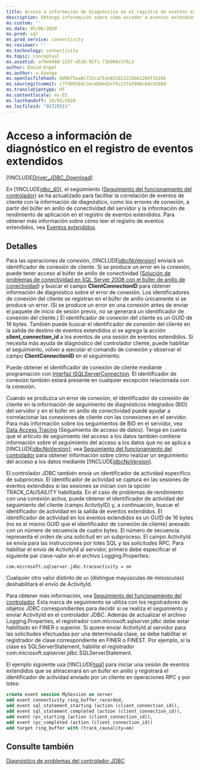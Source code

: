 ```yaml
---
title: Acceso a información de diagnóstico en el registro de eventos extendidos
description: Obtenga información sobre cómo acceder a eventos extendidos en el servidor que guardan relación con eventos de Microsoft JDBC Driver para SQL Server.
ms.custom: ''
ms.date: 05/06/2020
ms.prod: sql
ms.prod_service: connectivity
ms.reviewer: ''
ms.technology: connectivity
ms.topic: conceptual
ms.assetid: a79e9468-2257-4536-91f1-73b008c376c3
author: David-Engel
ms.author: v-daenge
ms.openlocfilehash: 6d9b75ea8c722ca753e831811226b8128df15266
ms.sourcegitcommit: c7f40918dc3ecdb0ed2ef5c237a3996cb4cd268d
ms.translationtype: HT
ms.contentlocale: es-ES
ms.lasthandoff: 10/05/2020
ms.locfileid: "91725511"
---
```

# <a name="accessing-diagnostic-information-in-the-extended-events-log"></a>Acceso a información de diagnóstico en el registro de eventos extendidos
[!INCLUDE[Driver_JDBC_Download](../../includes/driver_jdbc_download.md)]

  En [!INCLUDE[jdbc_40](../../includes/jdbc_40_md.md)], el seguimiento ([Seguimiento del funcionamiento del controlador](../../connect/jdbc/tracing-driver-operation.md)) se ha actualizado para facilitar la correlación de eventos de cliente con la información de diagnóstico, como los errores de conexión, a partir del búfer en anillo de conectividad del servidor y la información de rendimiento de aplicación en el registro de eventos extendidos. Para obtener más información sobre cómo leer el registro de eventos extendidos, vea [Eventos extendidos](../../relational-databases/extended-events/extended-events.md).  
  
## <a name="details"></a>Detalles  
 Para las operaciones de conexión, [!INCLUDE[jdbcNoVersion](../../includes/jdbcnoversion_md.md)] enviará un identificador de conexión de cliente. Si se produce un error en la conexión, puede tener acceso al búfer de anillo de conectividad ([Solución de problemas de conectividad en SQL Server 2008 con el búfer de anillo de conectividad](/archive/blogs/sql_protocols/connectivity-troubleshooting-in-sql-server-2008-with-the-connectivity-ring-buffer)) y buscar el campo **ClientConnectionID** para obtener información de diagnóstico sobre el error de conexión. Los identificadores de conexión del cliente se registran en el búfer de anillo únicamente si se produce un error. (Si se produce un error en una conexión antes de enviar el paquete de inicio de sesión previo, no se generará un identificador de conexión del cliente.) El identificador de conexión del cliente es un GUID de 16 bytes. También puede buscar el identificador de conexión del cliente en la salida de destino de eventos extendidos si se agrega la acción **client_connection_id** a los eventos de una sesión de eventos extendidos. Si necesita más ayuda de diagnóstico del controlador cliente, puede habilitar el seguimiento, volver a ejecutar el comando de conexión y observar el campo **ClientConnectionID** en el seguimiento.  
  
 Puede obtener el identificador de conexión de cliente mediante programación con [Interfaz ISQLServerConnection](../../connect/jdbc/reference/isqlserverconnection-interface.md). El identificador de conexión también estará presente en cualquier excepción relacionada con la conexión.  
  
 Cuando se produzca un error de conexión, el identificador de conexión de cliente en la información de seguimiento de diagnósticos integrados (BID) del servidor y en el búfer en anillo de conectividad puede ayudar a correlacionar las conexiones de cliente con las conexiones en el servidor. Para más información sobre los seguimientos de BID en el servidor, vea [Data Access Tracing](/previous-versions/sql/sql-server-2008/cc765421(v=sql.100)) (Seguimiento de acceso de datos). Tenga en cuenta que el artículo de seguimiento del acceso a los datos también contiene información sobre el seguimiento del acceso a los datos que no se aplica a [!INCLUDE[jdbcNoVersion](../../includes/jdbcnoversion_md.md)]; vea [Seguimiento del funcionamiento del controlador](../../connect/jdbc/tracing-driver-operation.md) para obtener información sobre cómo realizar un seguimiento del acceso a los datos mediante [!INCLUDE[jdbcNoVersion](../../includes/jdbcnoversion_md.md)].  
  
 El controlador JDBC también envía un identificador de actividad específico de subproceso. El identificador de actividad se captura en las sesiones de eventos extendidos si las sesiones se inician con la opción TRACK_CAUSAILITY habilitada. En el caso de problemas de rendimiento con una conexión activa, puede obtener el identificador de actividad del seguimiento del cliente (campo ActivityID) y, a continuación, buscar el identificador de actividad en la salida de eventos extendidos. El identificador de actividad en los eventos extendidos es un GUID de 16 bytes (no es el mismo GUID que el identificador de conexión de cliente) anexado con un número de secuencia de cuatro bytes. El número de secuencia representa el orden de una solicitud en un subproceso. El campo ActivityId se envía para las instrucciones por lotes SQL y las solicitudes RPC. Para habilitar el envío de ActivityId al servidor, primero debe especificar el siguiente par clave-valor en el archivo Logging.Properties:  
  
```
com.microsoft.sqlserver.jdbc.traceactivity = on  
```  
  
 Cualquier otro valor distinto de `on` (distingue mayúsculas de minúsculas) deshabilitará el envío de ActivityId.  
  
 Para obtener más información, vea [Seguimiento del funcionamiento del controlador](../../connect/jdbc/tracing-driver-operation.md). Esta marca de seguimiento se utiliza con los registradores de objetos JDBC correspondientes para decidir si se realiza el seguimiento y enviar ActivityId en el controlador JDBC. Además de actualizar el archivo Logging.Properties, el registrador com.microsoft.sqlserver.jdbc debe estar habilitado en FINER o superior. Si quiere enviar ActivityId al servidor para las solicitudes efectuadas por una determinada clase, se debe habilitar el registrador de clase correspondiente en FINER o FINEST. Por ejemplo, si la clase es SQLServerStatement, habilite el registrador com.microsoft.sqlserver.jdbc.SQLServerStatement.  
  
 El ejemplo siguiente usa [!INCLUDE[tsql](../../includes/tsql-md.md)] para iniciar una sesión de eventos extendidos que se almacenará en un búfer en anillo y registrará el identificador de actividad enviado por un cliente en operaciones RPC y por lotes:  
  
```sql
create event session MySession on server  
add event connectivity_ring_buffer_recorded,  
add event sql_statement_starting (action (client_connection_id)),  
add event sql_statement_completed (action (client_connection_id)),  
add event rpc_starting (action (client_connection_id)),  
add event rpc_completed (action (client_connection_id))  
add target ring_buffer with (track_causality=on)  
```  
  
## <a name="see-also"></a>Consulte también

[Diagnóstico de problemas del controlador JDBC](../../connect/jdbc/diagnosing-problems-with-the-jdbc-driver.md)